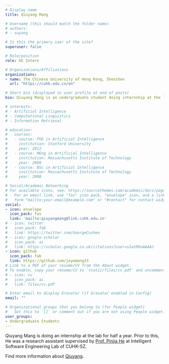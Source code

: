 ```yaml
---
# Display name
title: Qiuyang Mang

# Username (this should match the folder name)
# authors:
# - suyang

# Is this the primary user of the site?
superuser: false

# Role/position
role: UG Intern

# Organizations/Affiliations
organizations:
- name: The Chinese University of Hong Kong, Shenzhen
  url: "https://cuhk.edu.cn/en"

# Short bio (displayed in user profile at end of posts)
bio: Qiuyang Mang is an undergraduate student doing internship at the lab for half a year.

# interests:
# - Artificial Intelligence
# - Computational Linguistics
# - Information Retrieval

# education:
#   courses:
#   - course: PhD in Artificial Intelligence
#     institution: Stanford University
#     year: 2012
#   - course: MEng in Artificial Intelligence
#     institution: Massachusetts Institute of Technology
#     year: 2009
#   - course: BSc in Artificial Intelligence
#     institution: Massachusetts Institute of Technology
#     year: 2008

# Social/Academic Networking
# For available icons, see: https://sourcethemes.com/academic/docs/page-builder/#icons
#   For an email link, use "fas" icon pack, "envelope" icon, and a link in the
#   form "mailto:your-email@example.com" or "#contact" for contact widget.
social:
- icon: envelope
  icon_pack: fas
  link: 'mailto:qiuyangmang@link.cuhk.edu.cn'
# - icon: twitter
#   icon_pack: fab
#   link: https://twitter.com/GeorgeCushen
# - icon: google-scholar
#   icon_pack: ai
#   link: https://scholar.google.co.uk/citations?user=sIwtMXoAAAAJ
- icon: github
  icon_pack: fab
  link: https://github.com/joyemang33
# Link to a PDF of your resume/CV from the About widget.
# To enable, copy your resume/CV to `static/files/cv.pdf` and uncomment the lines below.
# - icon: cv
#   icon_pack: ai
#   link: files/cv.pdf

# Enter email to display Gravatar (if Gravatar enabled in Config)
email: ""

# Organizational groups that you belong to (for People widget)
#   Set this to `[]` or comment out if you are not using People widget.
user_groups:
- Undergraduate Students
---
```


Qiuyang Mang is doing an internship at the lab for half a year. Prior to this, He was a research assistant supervised by [Prof. Pinjia He](https://pinjiahe.github.io/) at Intelligent Software Engineering Lab of CUHK-SZ.

Find more information about [Qiuyang](https://joyemang33.github.io/).

